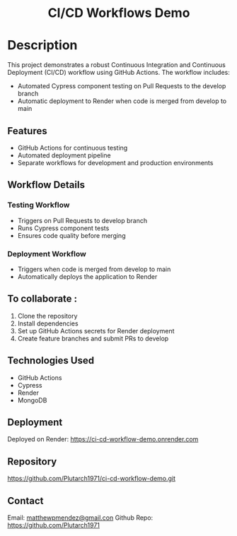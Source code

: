 <div>
<h1 style="text-align:center">CI/CD Workflows Demo</h1>
</div>

# Description
This project demonstrates a robust Continuous Integration and Continuous Deployment (CI/CD) workflow using GitHub Actions. The workflow includes:

- Automated Cypress component testing on Pull Requests to the develop branch
- Automatic deployment to Render when code is merged from develop to main

## Features
- GitHub Actions for continuous testing
- Automated deployment pipeline
- Separate workflows for development and production environments

## Workflow Details

### Testing Workflow
- Triggers on Pull Requests to develop branch
- Runs Cypress component tests
- Ensures code quality before merging

### Deployment Workflow
- Triggers when code is merged from develop to main
- Automatically deploys the application to Render

## To collaborate :
1. Clone the repository
2. Install dependencies
3. Set up GitHub Actions secrets for Render deployment
4. Create feature branches and submit PRs to develop

## Technologies Used
- GitHub Actions
- Cypress
- Render
- MongoDB

## Deployment
Deployed on Render: https://ci-cd-workflow-demo.onrender.com

## Repository
https://github.com/Plutarch1971/ci-cd-workflow-demo.git

## Contact
Email: matthewpmendez@gmail.con
Github Repo: https://github.com/Plutarch1971


